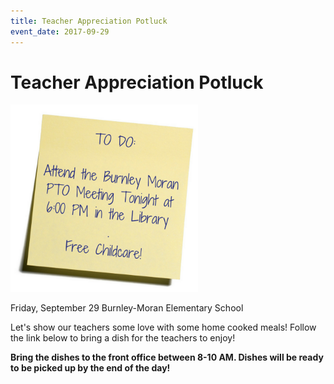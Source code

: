 ```yaml
---
title: Teacher Appreciation Potluck
event_date: 2017-09-29
---
```


# Teacher Appreciation Potluck

<img src="/assets/img/ptotodolist.png" width="300" alt="Image of to do list">

Friday, September 29 
Burnley-Moran Elementary School

Let's show our teachers some love with some home cooked meals! Follow the link below to bring a dish for the teachers to enjoy!

**Bring the dishes to the front office between 8-10 AM. Dishes will be ready to be picked up by the end of the day!**
